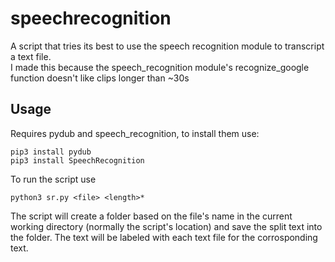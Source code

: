 # speechrecognition
A script that tries its best to use the speech recognition module to transcript a text file.  
I made this because the speech_recognition module's recognize_google function doesn't like clips longer than ~30s


Usage
---
Requires pydub and speech_recognition, to install them use:

```
pip3 install pydub
pip3 install SpeechRecognition
```

To run the script use 
```
python3 sr.py <file> <length>*
```
The script will create a folder based on the file's name in the current working directory (normally the script's location) and save the split text into the folder. The text will be labeled with each text file for the corrosponding text.
